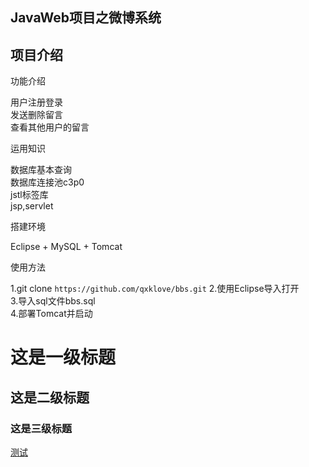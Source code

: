 JavaWeb项目之微博系统
---
项目介绍
---

功能介绍

用户注册登录<br>
发送删除留言<br>
查看其他用户的留言

运用知识

数据库基本查询<br>
数据库连接池c3p0<br>
jstl标签库<br>
jsp,servlet

搭建环境

Eclipse + MySQL + Tomcat

使用方法

1.git clone `https://github.com/qxklove/bbs.git`
2.使用Eclipse导入打开<br>
3.导入sql文件bbs.sql<br>
4.部署Tomcat并启动

# 这是一级标题
## 这是二级标题
### 这是三级标题
[测试](https://github.com/qxklove/bbs.git)

